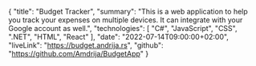 {
    "title": "Budget Tracker",
    "summary": "This is a web application to help you track your expenses on multiple devices. It can integrate with your Google account as well.",
    "technologies": [
        "C#",
        "JavaScript",
        "CSS",
        ".NET",
        "HTML",
        "React"
    ],
    "date": "2022-07-14T09:00:00+02:00",
    "liveLink": "https://budget.andrija.rs",
    "github": "https://github.com/Amdrija/BudgetApp"
}